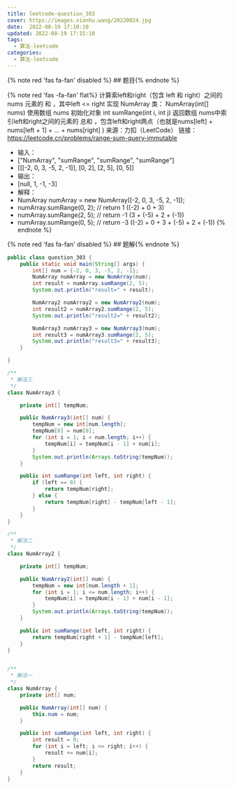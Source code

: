 ```yaml
---
title: leetcode-question_303
cover: https://images.xianhu.wang/20220824.jpg
date:  2022-08-19 17:10:10
updated: 2022-08-19 17:15:10
tags:
  - 算法-leetcode
categories:
  - 算法-leetcode
---
```


{% note red 'fas fa-fan' disabled %} ## 题目{% endnote %}

{% note red  'fas -fa-fan' flat%} 
计算索left和right（包含 left 和 right）之间的 nums 元素的 和 ，其中left <= right
实现 NumArray 类：
NumArray(int[] nums) 使用数组 nums 初始化对象
int sumRange(int i, int j) 返回数组 nums中索引left和right之间的元素的 总和 ，包含left和right两点（也就是nums[left] + nums[left + 1] + ... + nums[right] )
来源：力扣（LeetCode）
链接：https://leetcode.cn/problems/range-sum-query-immutable
 * 输入：
 * ["NumArray", "sumRange", "sumRange", "sumRange"]
 * [[[-2, 0, 3, -5, 2, -1]], [0, 2], [2, 5], [0, 5]]
 * 输出：
 * [null, 1, -1, -3]
 * 解释：
 * NumArray numArray = new NumArray([-2, 0, 3, -5, 2, -1]);
 * numArray.sumRange(0, 2); // return 1 ((-2) + 0 + 3)
 * numArray.sumRange(2, 5); // return -1 (3 + (-5) + 2 + (-1))
 * numArray.sumRange(0, 5); // return -3 ((-2) + 0 + 3 + (-5) + 2 + (-1))
{% endnote %}

{% note red 'fas fa-fan' disabled %} ## 题解{% endnote %}

```java
public class question_303 {
    public static void main(String[] args) {
        int[] num = {-2, 0, 3, -5, 2, -1};
        NumArray numArray = new NumArray(num);
        int result = numArray.sumRange(2, 5);
        System.out.println("result=" + result);

        NumArray2 numArray2 = new NumArray2(num);
        int result2 = numArray2.sumRange(2, 5);
        System.out.println("result2=" + result2);

        NumArray3 numArray3 = new NumArray3(num);
        int result3 = numArray3.sumRange(2, 5);
        System.out.println("result3=" + result3);
    }

}

/**
 * 解法三
 */
class NumArray3 {

    private int[] tempNum;

    public NumArray3(int[] num) {
        tempNum = new int[num.length];
        tempNum[0] = num[0];
        for (int i = 1; i < num.length; i++) {
            tempNum[i] = tempNum[i - 1] + num[i];
        }
        System.out.println(Arrays.toString(tempNum));
    }

    public int sumRange(int left, int right) {
        if (left == 0) {
            return tempNum[right];
        } else {
            return tempNum[right] - tempNum[left - 1];
        }
    }
}

/**
 * 解法二
 */
class NumArray2 {

    private int[] tempNum;

    public NumArray2(int[] num) {
        tempNum = new int[num.length + 1];
        for (int i = 1; i <= num.length; i++) {
            tempNum[i] = tempNum[i - 1] + num[i - 1];
        }
        System.out.println(Arrays.toString(tempNum));
    }

    public int sumRange(int left, int right) {
        return tempNum[right + 1] - tempNum[left];
    }
}


/**
 * 解法一
 */
class NumArray {
    private int[] num;

    public NumArray(int[] num) {
        this.num = num;
    }

    public int sumRange(int left, int right) {
        int result = 0;
        for (int i = left; i <= right; i++) {
            result += num[i];
        }
        return result;
    }
}
```
